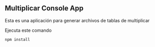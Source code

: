 

## Multiplicar Console App

Esta es una aplicación para generar archivos de tablas de multiplicar

Ejecuta este comando

`npm install`